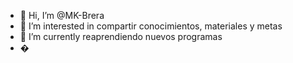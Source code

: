 - 👋 Hi, I’m @MK-Brera
- 👀 I’m interested in compartir conocimientos, materiales y metas
- 🌱 I’m currently  reaprendiendo nuevos programas 
- �

<!---
MK-Brera/MK-Brera is a ✨ special ✨ repository because its `README.md` (this file) appears on your GitHub profile.
You can click the Preview link to take a look at your changes.
--->

